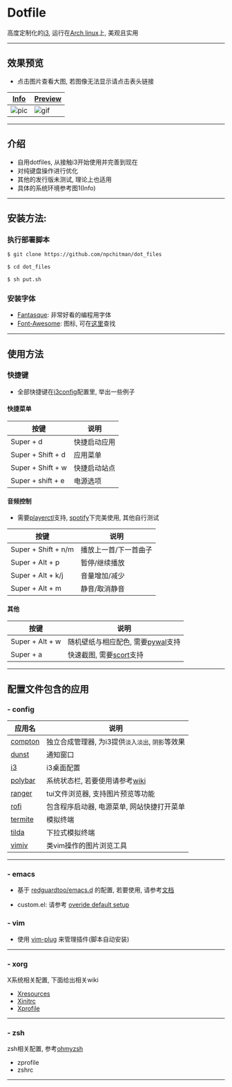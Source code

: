 # Dotfile
高度定制化的[i3](https://github.com/Airblader/i3), 运行在[Arch linux](https://www.archlinux.org/)上,
美观且实用

---

## 效果预览

- 点击图片查看大图, 若图像无法显示请点击表头链接

|[Info](https://s1.ax1x.com/2020/04/11/G7BaFO.png)|[Preview](https://s1.ax1x.com/2020/04/11/G7BdYD.gif)|
|-------|----|
|![pic](https://s1.ax1x.com/2020/04/11/G7BaFO.png)| ![gif](https://s1.ax1x.com/2020/04/11/G7BdYD.gif)


---

## 介绍

- 自用dotfiles, 从接触i3开始使用并完善到现在
- 对纯键盘操作进行优化
- 其他的发行版未测试, 理论上也适用
- 具体的系统环境参考图1(Info)

---

## 安装方法:

### 执行部署脚本
```bash
$ git clone https://github.com/npchitman/dot_files

$ cd dot_files

$ sh put.sh
```

### 安装字体

* [Fantasque](https://github.com/belluzj/fantasque-sans): 非常好看的编程用字体
* [Font-Awesome](https://fontawesome.com/download): 图标, 可在[这里](https://fontawesome.com/cheatsheet?from=io)查找

---

## 使用方法

### 快捷键
* 全部快捷键在[i3config](https://github.com/npchitman/dotfiles/blob/master/config/i3/config)配置里, 举出一些例子

#### 快捷菜单

|按键|说明|
|------|----|
|Super + d | 快捷启动应用
|Super + Shift + d | 应用菜单
|Super + Shift + w | 快捷启动站点
|Super + shift + e | 电源选项


#### 音频控制

* 需要[playerctl](https://github.com/altdesktop/playerctl)支持,
[spotify](https://www.spotify.com/)下完美使用, 其他自行测试

|按键|说明|
|------|----|
|Super + Shift + n/m|播放上一首/下一首曲子|
|Super + Alt + p|暂停/继续播放|
|Super + Alt + k/j|音量增加/减少|
|Super + Alt + m|静音/取消静音|

#### 其他

|按键|说明|
|------|----|
|Super + Alt + w|随机壁纸与相应配色, 需要[pywal](https://github.com/dylanaraps/pywal)支持
|Super + a| 快速截图, 需要[scort](https://github.com/dreamer/scrot)支持

---

## 配置文件包含的应用
### - config

|应用名|说明|
|------|----|
|[compton](https://github.com/tryone144/compton)| 独立合成管理器, 为i3提供`淡入淡出`, `阴影`等效果|
|[dunst](https://github.com/dunst-project/dunst)| 通知窗口
|[i3](https://github.com/Airblader/i3)| i3桌面配置
|[polybar](https://github.com/polybar/polybar)| 系统状态栏, 若要使用请参考[wiki](https://github.com/polybar/polybar/wiki)
|[ranger](https://github.com/ranger/ranger)| tui文件浏览器, 支持图片预览等功能
|[rofi](https://github.com/davatorium/rofi)| 包含程序启动器, 电源菜单, 网站快捷打开菜单
|[termite](https://github.com/thestinger/termite)| 模拟终端
|[tilda](https://github.com/lanoxx/tilda)| 下拉式模拟终端
|[vimiv](https://github.com/karlch/vimiv)| 类vim操作的图片浏览工具

---

### - emacs

* 基于 [redguardtoo/emacs.d](https://github.com/redguardtoo/emacs.d)
的配置, 若要使用, 请参考[文档](https://github.com/redguardtoo/emacs.d/blob/master/README.org)

* custom.el: 请参考 [overide default setup](https://github.com/redguardtoo/emacs.d#override-default-setup)

### - vim

* 使用 [vim-plug](https://github.com/junegunn/vim-plug) 来管理插件(脚本自动安装)

---

### - xorg

X系统相关配置, 下面给出相关wiki
* [Xresources](https://wiki.archlinux.org/index.php/X_resources)
* [Xinitrc](https://wiki.archlinux.org/index.php/Xinit#xinitrc)
* [Xprofile](https://wiki.archlinux.org/index.php/Xprofile)

---

### - zsh

zsh相关配置, 参考[ohmyzsh](https://github.com/ohmyzsh/ohmyzsh)
* zprofile
* zshrc

---

